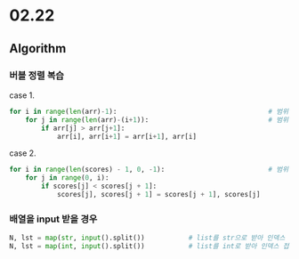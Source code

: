 # 02.22

## Algorithm



 ### **버블 정렬 복습**

case 1.

```python
for i in range(len(arr)-1):                                      # 범위 설정 주의!
	for j in range(len(arr)-(i+1)):                              # 범위 설정 주의!
		if arr[j] > arr[j+1]:
			arr[i], arr[i+1] = arr[i+1], arr[i]
```

case 2.

```python
for i in range(len(scores) - 1, 0, -1):                          # 범위 설정 주의!
	for j in range(0, i):
		if scores[j] < scores[j + 1]:
        	scores[j], scores[j + 1] = scores[j + 1], scores[j]
```



### **배열을 input 받을 경우**

```python
N, lst = map(str, input().split())           # list를 str으로 받아 인덱스 접근 가능
N, lst = map(int, input().split())           # list를 int로 받아 인덱스 접근 불가능
```

